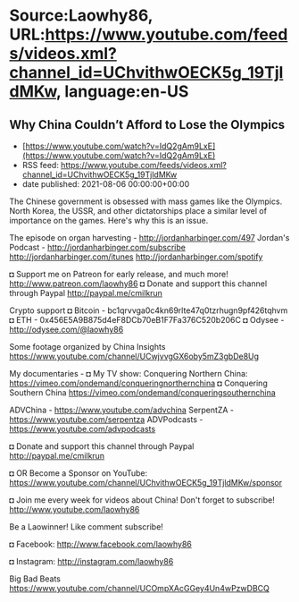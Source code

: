 # Source:Laowhy86, URL:https://www.youtube.com/feeds/videos.xml?channel_id=UChvithwOECK5g_19TjldMKw, language:en-US

## Why China Couldn’t Afford to Lose the Olympics
 - [https://www.youtube.com/watch?v=IdQ2gAm9LxE](https://www.youtube.com/watch?v=IdQ2gAm9LxE)
 - RSS feed: https://www.youtube.com/feeds/videos.xml?channel_id=UChvithwOECK5g_19TjldMKw
 - date published: 2021-08-06 00:00:00+00:00

The Chinese government is obsessed with mass games like the Olympics. North Korea, the USSR, and other dictatorships place a similar level of importance on the games. Here's why this is an issue. 

The episode on organ harvesting - http://jordanharbinger.com/497
Jordan's Podcast - 
http://jordanharbinger.com/subscribe
http://jordanharbinger.com/itunes
http://jordanharbinger.com/spotify


◘ Support me on Patreon for early release, and much more! http://www.patreon.com/laowhy86
◘ Donate and support this channel through Paypal http://paypal.me/cmilkrun

Crypto support 
◘ Bitcoin - bc1qrvvga0c4kn69rlte47q0tzrhugn9pf426tqhvm
◘ ETH -  0x456E5A9B875d4eF8DCb70eB1F7Fa376C520b206C
◘ Odysee - http://odysee.com/@laowhy86

Some footage organized by China Insights
https://www.youtube.com/channel/UCwjvvgGX6oby5mZ3gbDe8Ug

My documentaries - 
◘ My TV show: Conquering Northern China:
https://vimeo.com/ondemand/conqueringnorthernchina
◘ Conquering Southern China
https://vimeo.com/ondemand/conqueringsouthernchina

ADVChina - https://www.youtube.com/advchina
SerpentZA - https://www.youtube.com/serpentza
ADVPodcasts - https://www.youtube.com/advpodcasts

◘ Donate and support this channel through Paypal http://paypal.me/cmilkrun

◘ OR Become a Sponsor on YouTube:
https://www.youtube.com/channel/UChvithwOECK5g_19TjldMKw/sponsor

◘ Join me every week for videos about China! Don't forget to subscribe!
http://www.youtube.com/laowhy86

Be a Laowinner!
Like comment subscribe!

◘ Facebook:
http://www.facebook.com/laowhy86

◘ Instagram: 
http://instagram.com/laowhy86

Big Bad Beats
https://www.youtube.com/channel/UCOmpXAcGGey4Un4wPzwDBCQ

